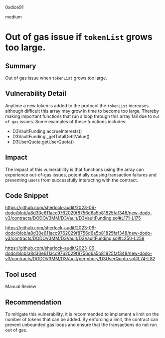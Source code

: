 0xdice91

medium

# Out of gas issue if `tokenList` grows too large.

## Summary
Out of gas issue when `tokenList` grows too large.
## Vulnerability Detail
Anytime a new token is added to the protocol the `tokenList` increases. although difficult this array may grow in time to become too large, Thereby making important functions that run a loop through this array fail due to `Out of gas` issues.
Some examples of these functions includes:

- D3VaultFunding.accrueInterests()
- D3VaultFunding._getTotalDebtValue()
- D3UserQuota.getUserQuota()

## Impact
The impact of this vulnerability is that functions using the array can experience out-of-gas issues, potentially causing transaction failures and preventing users from successfully interacting with the contract.
## Code Snippet

https://github.com/sherlock-audit/2023-06-dodo/blob/a8d30e611acc9762029f8756d6a5b81825faf348/new-dodo-v3/contracts/DODOV3MM/D3Vault/D3VaultFunding.sol#L171-L175

https://github.com/sherlock-audit/2023-06-dodo/blob/a8d30e611acc9762029f8756d6a5b81825faf348/new-dodo-v3/contracts/DODOV3MM/D3Vault/D3VaultFunding.sol#L250-L259

https://github.com/sherlock-audit/2023-06-dodo/blob/a8d30e611acc9762029f8756d6a5b81825faf348/new-dodo-v3/contracts/DODOV3MM/D3Vault/periphery/D3UserQuota.sol#L74-L82
## Tool used
Manual Review

## Recommendation
To mitigate this vulnerability, it is recommended to implement a limit on the number of tokens that can be added. By enforcing a limit, the contract can prevent unbounded gas loops and ensure that the transactions do not run out of gas.